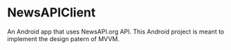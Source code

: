 # NewsAPIClient
 An Android app that uses NewsAPI.org API. This Android project is meant to implement the design patern of MVVM.
